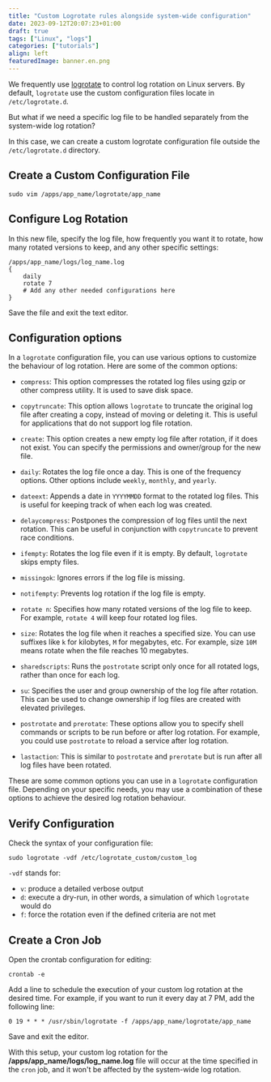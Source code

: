 ```yaml
---
title: "Custom Logrotate rules alongside system-wide configuration"
date: 2023-09-12T20:07:23+01:00
draft: true
tags: ["Linux", "logs"]
categories: ["tutorials"]
align: left
featuredImage: banner.en.png
---
```


We frequently use [logrotate](https://github.com/logrotate/logrotate) to control log rotation on Linux servers. By default, `logrotate` use the custom configuration files locate in `/etc/logrotate.d`.

But what if we need a specific log file to be handled separately from the system-wide log rotation?

In this case, we can create a custom logrotate configuration file outside the `/etc/logrotate.d` directory.

## Create a Custom Configuration File

```shell
sudo vim /apps/app_name/logrotate/app_name
```

## Configure Log Rotation

In this new file, specify the log file, how frequently you want it to rotate, how many rotated versions to keep, and any other specific settings:

```shell
/apps/app_name/logs/log_name.log
{
    daily
    rotate 7
    # Add any other needed configurations here
}
```

Save the file and exit the text editor.

## Configuration options

In a `logrotate` configuration file, you can use various options to customize the behaviour of log rotation. Here are some of the common options:

- `compress`: This option compresses the rotated log files using gzip or other compress utility. It is used to save disk space.

- `copytruncate`: This option allows `logrotate` to truncate the original log file after creating a copy, instead of moving or deleting it. This is useful for applications that do not support log file rotation.

- `create`: This option creates a new empty log file after rotation, if it does not exist. You can specify the permissions and owner/group for the new file.

- `daily`: Rotates the log file once a day. This is one of the frequency options. Other options include `weekly`, `monthly`, and `yearly`.

- `dateext`: Appends a date in `YYYYMMDD` format to the rotated log files. This is useful for keeping track of when each log was created.

- `delaycompress`: Postpones the compression of log files until the next rotation. This can be useful in conjunction with `copytruncate` to prevent race conditions.

- `ifempty`: Rotates the log file even if it is empty. By default, `logrotate` skips empty files.

- `missingok`: Ignores errors if the log file is missing.

- `notifempty`: Prevents log rotation if the log file is empty.

- `rotate n`: Specifies how many rotated versions of the log file to keep. For example, `rotate 4` will keep four rotated log files.

- `size`: Rotates the log file when it reaches a specified size. You can use suffixes like `k` for kilobytes, `M` for megabytes, etc. For example, size `10M` means rotate when the file reaches 10 megabytes.

- `sharedscripts`: Runs the `postrotate` script only once for all rotated logs, rather than once for each log.

- `su`: Specifies the user and group ownership of the log file after rotation. This can be used to change ownership if log files are created with elevated privileges.

- `postrotate` and `prerotate`: These options allow you to specify shell commands or scripts to be run before or after log rotation. For example, you could use `postrotate` to reload a service after log rotation.

- `lastaction`: This is similar to `postrotate` and `prerotate` but is run after all log files have been rotated.

These are some common options you can use in a `logrotate` configuration file. Depending on your specific needs, you may use a combination of these options to achieve the desired log rotation behaviour.

## Verify Configuration

Check the syntax of your configuration file:

```shell
sudo logrotate -vdf /etc/logrotate_custom/custom_log
```

`-vdf` stands for:

- `v`: produce a detailed verbose output
- `d`: execute a dry-run, in other words, a simulation of which `logrotate` would do
- `f`: force the rotation even if the defined criteria are not met

## Create a Cron Job

Open the crontab configuration for editing:

```shell
crontab -e
```

Add a line to schedule the execution of your custom log rotation at the desired time. For example, if you want to run it every day at 7 PM, add the following line:

```shell
0 19 * * * /usr/sbin/logrotate -f /apps/app_name/logrotate/app_name
```

Save and exit the editor.

With this setup, your custom log rotation for the **/apps/app_name/logs/log_name.log** file will occur at the time specified in the `cron` job, and it won't be affected by the system-wide log rotation.

